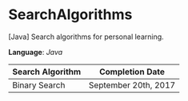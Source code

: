 # SearchAlgorithms
[Java] Search algorithms for personal learning.

__Language__: _Java_

Search Algorithm  | Completion Date
----------------- | ----------------
Binary Search     | September 20th, 2017
